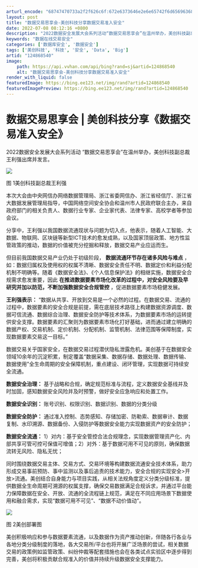 ```yaml
---
arturl_encode: "68747470733a2f2f626c6f:672e6373646e2e6e65742f6d6569636875616e676b656a692f:61727469636c652f64657461696c732f313234383638353430"
layout: post
title: "数据交易思享会-美创科技分享数据交易准入安全"
date: 2022-07-08 08:12:16 +0800
description: "​2022数据安全发展大会系列活动“数据交易思享会”在温州举办，美创科技副总裁王利强出席并发言。图 "
keywords: "数据在线交易安全"
categories: ['数据库安全', '数据安全']
tags: ['美创科技', '科技', '安全', 'Data', 'Big']
artid: "124868540"
image:
    path: https://api.vvhan.com/api/bing?rand=sj&artid=124868540
    alt: "数据交易思享会-美创科技分享数据交易准入安全"
render_with_liquid: false
featuredImage: https://bing.ee123.net/img/rand?artid=124868540
featuredImagePreview: https://bing.ee123.net/img/rand?artid=124868540
---
```


# 数据交易思享会 | 美创科技分享《数据交易准入安全》

​2022数据安全发展大会系列活动 “数据交易思享会”在温州举办，美创科技副总裁王利强出席并发言。

![](https://i-blog.csdnimg.cn/blog_migrate/83db78826784f288e2058ce1a0f5bbfb.png)

图 1美创科技副总裁王利强

本次大会由中央网信办网络数据管理局、浙江省委网信办、浙江省经信厅、浙江省大数据发展管理局指导，中国网络空间安全协会和温州市人民政府联合主办，来自政府部门的相关负责人、数据行业专家、企业家代表、法律专家、高校学者等参加会议。

分享中，王利强以我国数据流通现状与问题为切入点，他表示，随着人工智能、大数据、物联网、区块链等新型ICT技术的愈发成熟，以及国家顶层政策、地方性监管政策的推动，数据的价值被充分挖掘和释放，数据交易产业应运而生。

但目前我国数据交易产业仍处于初级阶段，
**数据流通环节存在诸多风险与难点**
，如：数据归属权及使用权的权属不清晰、数据安全责任不明、数据定价和利益分配机制不明确等。随着《数据安全法》、《个人信息保护法》的相继实施，数据安全合规需求愈发重要，因此
**在推进数据要素市场化改革的过程中，对安全风险要及早研究并加以防范，不断加强数据安全合规管控**
，促进数据要素市场稳健发展。

**王利强表示：**
“数据从共享、开放到交易是一个必然的过程。在数据交易、流通的过程中，数据要素的安全合规是前提，需在底层技术路径上构建数据资源调度、数据可信流通、数据综合治理、数据安全防护等技术体系，为数据要素市场的运转提供安全支撑。数据要素的汇聚则为数据要素市场化打好基础，进而通过建立明确的数据产权、交易机制、定价机制、分配机制、监管机制、法律范围等保障制度，实现数据要素交易这一目标。”

数据交易关乎国家安全，在数据交易过程潜伏隐私泄露危机。美创基于在数据安全领域10余年的沉淀积累，制定覆盖“数据采集、数据存储、数据处理、数据传输、数据使用”全生命周期的安全保障机制，重点建设、闭环管理，实现数据可持续安全流通。

**数据安全治理：**
基于战略和合规，确定规范标准与流程，定义数据安全基线并及时加固，感知数据安全风险并及时预警，做好安全应急响应和处置工作。

**数据安全识别：**
账号识别、权限识别、数据识别、数据的分类分级

**数据安全防护：**
通过准入控制、态势感知、存储加密、防勒索、数据审计、数据复制、水印溯源、数据备份、入侵防护等数据安全能力实现数据资产的安全防护；

**数据安全流通：**
1）对内：基于安全管控合法合规理念，实现数据管理资产化、内部共享可管可控可保值可增值；2）对外：基于数据可用不可见的原则，确保数据流转无风险、隐私无忧；

同时围绕数据交易主体、交易方式、交易环境等构建数据流通安全技术体系，助力形成交易事前预防、事中监测以及事后追责的技术能力，安全合规的实现安全>开放>流通。美创结合自身能力与项目实践，从相关法规角度定义分类分级标准，提供数据全生命周期可溯源的权属支撑，确保交易数据满足合规诉求，并通过平台能力保障数据在安全、开放、流通的全流程链上规范，满足在不同应用场景下数据使用和融合需求，实现“数据可用不可见”、“数据不动价值动”。

![](https://i-blog.csdnimg.cn/blog_migrate/101a374bae479abe7a8bbc121e1b2b62.png)

图 2美创部署图

美创积极响应和参与数据要素流通，以及数据作为资产推动创新，伴随各行各业与各地分类分级制度的落地，各大交易所/平台也将开展广泛场景的尝试，相关数据交易的政策例如监管政策、纠纷仲裁等配套措施也会在各类试点实验区中逐步得到完善，美创将积极贡献合规准入的价值并持续升级数据安全支撑能力。